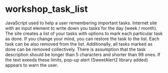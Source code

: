 # workshop_task_list
JavaScript used to help a user remembering important tasks. 
Internet site with an input element to write down you tasks for the day (week / month). 
The site creates a list of your tasks with options to mark each particular task as done. If you change your mind, you can restore the task to the list. Each task can be also removed from the list. Additionally, all tasks marked as done can be removed collectively. 
There is assumption that the task description should be longer than 5 characters and shorter than 99 ones. If the text exeeds these limits, pop-up alert (SweetAlert2 library added) appears to warn the user.

